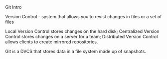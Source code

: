 Git Intro

Version Control - system that allows you to revist changes in files or a set of files

Local Version Control stores changes on the hard disk; Centralized Version Control stores changes on a server for a team; Distributed Version Control allows clients to create mirrored repositories. 

Git is a DVCS that stores data in a file system made up of snapshots.